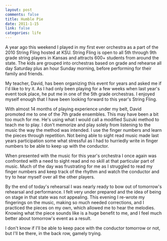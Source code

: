 ```yaml
--- 
layout: post
comments: false
title: Humble Pie
date: 2011-1-15
link: false
categories: life
---
```

A year ago this weekend I played in my first ever orchestra as a part of the 2010 String Fling hosted at KSU. String Fling is open to all 5th through 9th grade string players in Kansas and attracts 600+ students from around the state. The kids are grouped into orchestras based on grade and rehearse all day Saturday plus an hour Sunday morning, before performing for their family and friends.

My teacher, David, has been organizing this event for years and asked me if I'd like to try it. As I had only been playing for a few weeks when last year's event took place, he put me in one of the 5th grade orchestras. I enjoyed myself enough that I have been looking forward to this year's String Fling.

With almost 14 months of playing experience under my belt, David promoted me to one of the 7th grade ensembles. This may have been a bit too much for me. He's using what I would call a modified Suzuki method to teach me to play. I don't memorize and play solely from listening to the music the way the method was intended. I use the finger numbers and learn the pieces through repetition. Not being able to sight read music made last years participation some what stressful as I had to hurriedly write in finger numbers to be able to keep up with the conductor.

When presented with the music for this year's orchestra I once again was confronted with a need to sight read and no skill at that particular part of music. Much of the day was frustrating for me as I struggled to read my finger numbers and keep track of the rhythm and watch the conductor and try to hear myself over all the other players.

By the end of today's rehearsal I was nearly ready to bow out of tomorrow's rehearsal and performance. I felt very under prepared and the idea of being on stage in that state was not appealing. This evening I re-wrote my fingerings on the music, making so much needed corrections, and I practiced the pieces on my own, which allowed me to hear the melodies. Knowing what the piece sounds like is a huge benefit to me, and I feel much better about tomorrow's event as a result.

I don't know if I'll be able to keep pace with the conductor tomorrow or not, but I'll be there, in the back row, gamely trying.
